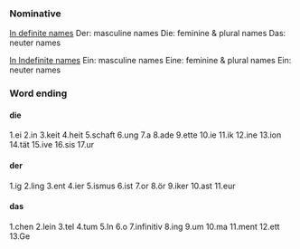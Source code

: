 ### Nominative  
<u>In definite names</u>
Der: masculine names
Die: feminine & plural names
Das: neuter names

<u>In Indefinite names</u>
Ein: masculine names
Eine: feminine & plural names
Ein: neuter names
### Word ending
#### die
1.ei   2.in   3.keit   4.heit   5.schaft  6.ung  7.a     8.ade  9.ette
10.ie 11.ik 12.ine  13.ion  14.tät     15.ive  16.sis 17.ur

#### der 
1.ig  2.ling  3.ent    4.ier    5.ismus  6.ist  7.or
8.ör  9.iker  10.ast  11.eur

#### das

1.chen  2.lein   3.tel        4.tum   5.In    6.o   7.infinitiv  8.ing 
9.um    10.ma  11.ment  12.ett   13.Ge